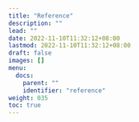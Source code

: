 ```yaml
---
title: "Reference"
description: ""
lead: ""
date: 2022-11-10T11:32:12+08:00
lastmod: 2022-11-10T11:32:12+08:00
draft: false
images: []
menu:
  docs:
    parent: ""
    identifier: "reference"
weight: 035
toc: true
---
```

